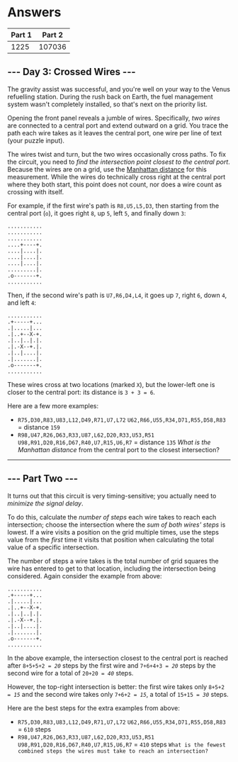 # Answers

|Part 1| Part 2|
|--------|--------|
|  1225 | 107036 |

## --- Day 3: Crossed Wires ---
The gravity assist was successful, and you're well on your way to the Venus refuelling station. During the rush back on Earth, the fuel management system wasn't completely installed, so that's next on the priority list.

Opening the front panel reveals a jumble of wires. Specifically, _two wires_ are connected to a central port and extend outward on a grid. You trace the path each wire takes as it leaves the central port, one wire per line of text (your puzzle input).

The wires twist and turn, but the two wires occasionally cross paths. To fix the circuit, you need to _find the intersection point closest to the central port_. Because the wires are on a grid, use the [Manhattan distance](https://en.wikipedia.org/wiki/Taxicab_geometry) for this measurement. While the wires do technically cross right at the central port where they both start, this point does not count, nor does a wire count as crossing with itself.

For example, if the first wire's path is `R8,U5,L5,D3`, then starting from the central port (`o`), it goes right `8`, up `5`, left `5`, and finally down `3`:

    ...........
    ...........
    ...........
    ....+----+.
    ....|....|.
    ....|....|.
    ....|....|.
    .........|.
    .o-------+.
    ...........
Then, if the second wire's path is `U7,R6,D4,L4`, it goes up `7`, right `6`, down `4`, and left `4`:

    ...........
    .+-----+...
    .|.....|...
    .|..+--X-+.
    .|..|..|.|.
    .|.-X--+.|.
    .|..|....|.
    .|.......|.
    .o-------+.
    ...........
These wires cross at two locations (marked `X`), but the lower-left one is closer to the central port: its distance is `3 + 3 = 6`.

Here are a few more examples:

-   `R75,D30,R83,U83,L12,D49,R71,U7,L72`
    `U62,R66,U55,R34,D71,R55,D58,R83` = distance `159`
-   `R98,U47,R26,D63,R33,U87,L62,D20,R33,U53,R51`
    `U98,R91,D20,R16,D67,R40,U7,R15,U6,R7` = distance `135`
_What is the Manhattan distance_ from the central port to the closest intersection?

-------------------------------

## --- Part Two ---
It turns out that this circuit is very timing-sensitive; you actually need to _minimize the signal delay_.

To do this, calculate the _number of steps_ each wire takes to reach each intersection; choose the intersection where the _sum of both wires' steps_ is lowest. If a wire visits a position on the grid multiple times, use the steps value from the _first_ time it visits that position when calculating the total value of a specific intersection.

The number of steps a wire takes is the total number of grid squares the wire has entered to get to that location, including the intersection being considered. Again consider the example from above:

    ...........
    .+-----+...
    .|.....|...
    .|..+--X-+.
    .|..|..|.|.
    .|.-X--+.|.
    .|..|....|.
    .|.......|.
    .o-------+.
    ...........
In the above example, the intersection closest to the central port is reached after `8+5+5+2 = `_`20`_ steps by the first wire and `7+6+4+3 = `_`20`_ steps by the second wire for a total of `20+20 = `_`40`_ steps.

However, the top-right intersection is better: the first wire takes only `8+5+2 = `_`15`_ and the second wire takes only `7+6+2 = `_`15`_, a total of `15+15 = `_`30`_ steps.

Here are the best steps for the extra examples from above:

-   `R75,D30,R83,U83,L12,D49,R71,U7,L72`
    `U62,R66,U55,R34,D71,R55,D58,R83` = `610` steps
-   `R98,U47,R26,D63,R33,U87,L62,D20,R33,U53,R51`
    `U98,R91,D20,R16,D67,R40,U7,R15,U6,R7` = `410` steps
`What is the fewest combined steps the wires must take to reach an intersection?`